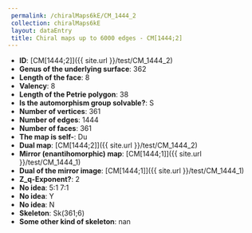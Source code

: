 ```yaml
--- 
 permalink: /chiralMaps6kE/CM_1444_2 
 collection: chiralMaps6kE
 layout: dataEntry
 title: Chiral maps up to 6000 edges - CM[1444;2]
---
```


- **ID**: [CM[1444;2]]({{ site.url }}/test/CM_1444_2)
- **Genus of the underlying surface**: 362
- **Length of the face**: 8
- **Valency**: 8
- **Length of the Petrie polygon**: 38
- **Is the automorphism group solvable?**: S
- **Number of vertices**: 361
- **Number of edges**: 1444
- **Number of faces**: 361
- **The map is self-**: Du
- **Dual map**: [CM[1444;2]]({{ site.url }}/test/CM_1444_2)
- **Mirror (enantihomorphic) map**: [CM[1444;1]]({{ site.url }}/test/CM_1444_1)
- **Dual of the mirror image**: [CM[1444;1]]({{ site.url }}/test/CM_1444_1)
- **Z_q-Exponent?**: 2
- **No idea**:  5:1 7:1
- **No idea**: Y
- **No idea**: N
- **Skeleton**: Sk(361;6)
- **Some other kind of skeleton**: nan
